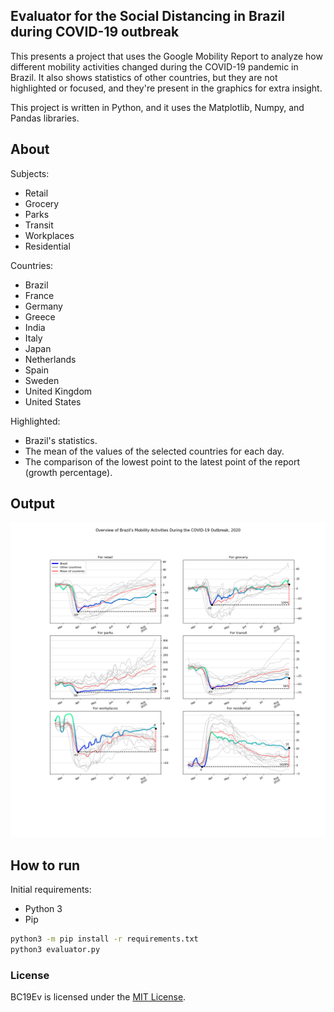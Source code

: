 ## Evaluator for the Social Distancing in Brazil during COVID-19 outbreak

This presents a project that uses the Google Mobility Report to analyze how
different mobility activities changed during the COVID-19 pandemic in Brazil.
It also shows statistics of other countries, but they are not highlighted or
focused, and they're present in the graphics for extra insight.

This project is written in Python, and it uses the Matplotlib, Numpy, and Pandas
libraries.

## About

Subjects:
* Retail
* Grocery
* Parks
* Transit
* Workplaces
* Residential

Countries:
* Brazil
* France
* Germany
* Greece
* India
* Italy
* Japan
* Netherlands
* Spain
* Sweden
* United Kingdom
* United States

Highlighted:
* Brazil's statistics.
* The mean of the values of the selected countries for each day.
* The comparison of the lowest point to the latest point of the report
(growth percentage).

## Output

![output](https://github.com/murilobnt/bc19ev/blob/master/data/brazil_covid19_evaluation.png?raw=true)

## How to run

Initial requirements:
* Python 3
* Pip

```sh
python3 -m pip install -r requirements.txt
python3 evaluator.py
```

### License

BC19Ev is licensed under the [MIT License](https://github.com/murilobnt/bc19ev/blob/master/LICENSE).
